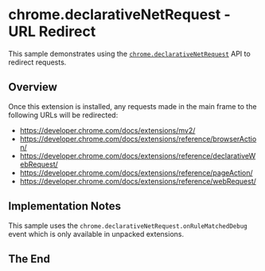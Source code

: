 # chrome.declarativeNetRequest - URL Redirect

This sample demonstrates using the [`chrome.declarativeNetRequest`](https://developer.chrome.com/docs/extensions/reference/declarativeNetRequest/) API to redirect requests.

## Overview

Once this extension is installed, any requests made in the main frame to the following URLs will be redirected:

- https://developer.chrome.com/docs/extensions/mv2/
- https://developer.chrome.com/docs/extensions/reference/browserAction/
- https://developer.chrome.com/docs/extensions/reference/declarativeWebRequest/
- https://developer.chrome.com/docs/extensions/reference/pageAction/
- https://developer.chrome.com/docs/extensions/reference/webRequest/

## Implementation Notes

This sample uses the `chrome.declarativeNetRequest.onRuleMatchedDebug` event which is only available in unpacked extensions.

## The End
